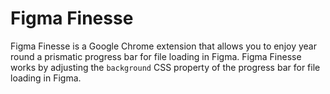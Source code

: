 # Figma Finesse

Figma Finesse is a Google Chrome extension that allows you to enjoy year round a prismatic progress bar for file loading in Figma. Figma Finesse works by adjusting the `background` CSS property of the progress bar for file loading in Figma.
